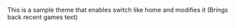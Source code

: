 This is a sample theme that enables switch like home and modifies it (Brings back recent games text)